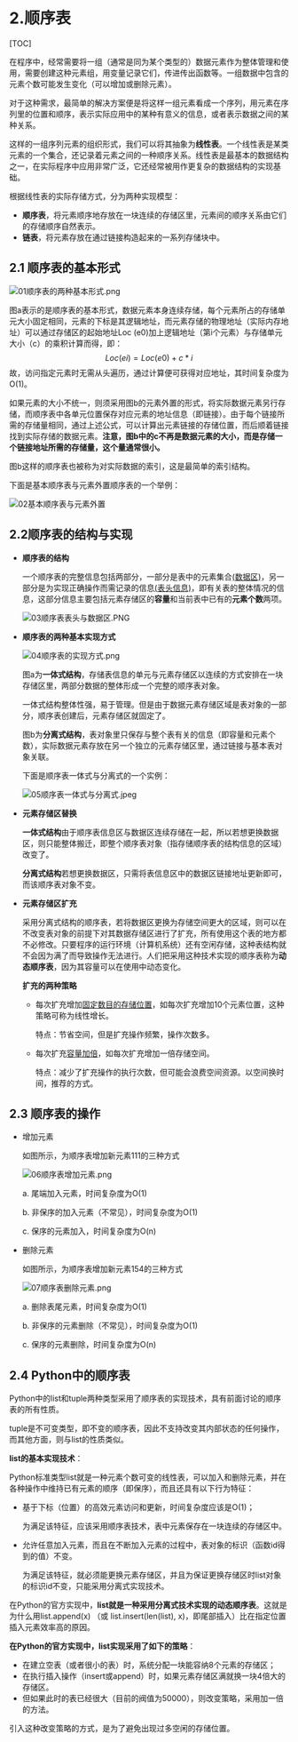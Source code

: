# 2.顺序表

[TOC]

在程序中，经常需要将一组（通常是同为某个类型的）数据元素作为整体管理和使用，需要创建这种元素组，用变量记录它们，传进传出函数等。一组数据中包含的元素个数可能发生变化（可以增加或删除元素）。

对于这种需求，最简单的解决方案便是将这样一组元素看成一个序列，用元素在序列里的位置和顺序，表示实际应用中的某种有意义的信息，或者表示数据之间的某种关系。

这样的一组序列元素的组织形式，我们可以将其抽象为**线性表**。一个线性表是某类元素的一个集合，还记录着元素之间的一种顺序关系。线性表是最基本的数据结构之一，在实际程序中应用非常广泛，它还经常被用作更复杂的数据结构的实现基础。

根据线性表的实际存储方式，分为两种实现模型：

- **顺序表**，将元素顺序地存放在一块连续的存储区里，元素间的顺序关系由它们的存储顺序自然表示。
- **链表**，将元素存放在通过链接构造起来的一系列存储块中。



## 2.1 顺序表的基本形式

![01顺序表的两种基本形式.png](./images/01顺序表的两种基本形式.png)

图a表示的是顺序表的基本形式，数据元素本身连续存储，每个元素所占的存储单元大小固定相同，元素的下标是其逻辑地址，而元素存储的物理地址（实际内存地址）可以通过存储区的起始地址Loc (e0)加上逻辑地址（第i个元素）与存储单元大小（c）的乘积计算而得，即：
$$
Loc(ei) = Loc(e0) + c*i
$$
故，访问指定元素时无需从头遍历，通过计算便可获得对应地址，其时间复杂度为O(1)。

如果元素的大小不统一，则须采用图b的元素外置的形式，将实际数据元素另行存储，而顺序表中各单元位置保存对应元素的地址信息（即链接）。由于每个链接所需的存储量相同，通过上述公式，可以计算出元素链接的存储位置，而后顺着链接找到实际存储的数据元素。**注意，图b中的c不再是数据元素的大小，而是存储一个链接地址所需的存储量，这个量通常很小。**

图b这样的顺序表也被称为对实际数据的索引，这是最简单的索引结构。

下面是基本顺序表与元素外置顺序表的一个举例：

![02基本顺序表与元素外置](./images/02基本顺序表与元素外置.jpeg)



## 2.2顺序表的结构与实现

- **顺序表的结构**

  一个顺序表的完整信息包括两部分，一部分是表中的元素集合<u>(数据区)</u>，另一部分是为实现正确操作而需记录的信息<u>(表头信息)</u>，即有关表的整体情况的信息，这部分信息主要包括元素存储区的**容量**和当前表中已有的**元素个数**两项。

  ![03顺序表表头与数据区.PNG](./images/03顺序表表头与数据区.PNG)

- **顺序表的两种基本实现方式**

  ![04顺序表的实现方式.png](./images/04顺序表的实现方式.png)

  图a为**一体式结构**，存储表信息的单元与元素存储区以连续的方式安排在一块存储区里，两部分数据的整体形成一个完整的顺序表对象。

  一体式结构整体性强，易于管理。但是由于数据元素存储区域是表对象的一部分，顺序表创建后，元素存储区就固定了。

  图b为**分离式结构**，表对象里只保存与整个表有关的信息（即容量和元素个数），实际数据元素存放在另一个独立的元素存储区里，通过链接与基本表对象关联。

  下面是顺序表一体式与分离式的一个实例：

  ![05顺序表一体式与分离式.jpeg](./images/05顺序表一体式与分离式.jpeg)

- **元素存储区替换**

  **一体式结构**由于顺序表信息区与数据区连续存储在一起，所以若想更换数据区，则只能整体搬迁，即整个顺序表对象（指存储顺序表的结构信息的区域）改变了。

  **分离式结构**若想更换数据区，只需将表信息区中的数据区链接地址更新即可，而该顺序表对象不变。

- **元素存储区扩充**

  采用分离式结构的顺序表，若将数据区更换为存储空间更大的区域，则可以在不改变表对象的前提下对其数据存储区进行了扩充，所有使用这个表的地方都不必修改。只要程序的运行环境（计算机系统）还有空闲存储，这种表结构就不会因为满了而导致操作无法进行。人们把采用这种技术实现的顺序表称为**动态顺序表**，因为其容量可以在使用中动态变化。

  **扩充的两种策略**

  - 每次扩充增加<u>固定数目的存储位置</u>，如每次扩充增加10个元素位置，这种策略可称为线性增长。

    特点：节省空间，但是扩充操作频繁，操作次数多。

  - 每次扩充<u>容量加倍</u>，如每次扩充增加一倍存储空间。

    特点：减少了扩充操作的执行次数，但可能会浪费空间资源。以空间换时间，推荐的方式。

## 2.3 顺序表的操作

- 增加元素

  如图所示，为顺序表增加新元素111的三种方式

  ![06顺序表增加元素.png](./images/06顺序表增加元素.png)

  a. 尾端加入元素，时间复杂度为O(1)

  b. 非保序的加入元素（不常见），时间复杂度为O(1)

  c. 保序的元素加入，时间复杂度为O(n)

- 删除元素

  如图所示，为顺序表增加新元素154的三种方式

  ![07顺序表删除元素.png](./images/07顺序表删除元素.png)
  
  a. 删除表尾元素，时间复杂度为O(1)
  
  b. 非保序的元素删除（不常见），时间复杂度为O(1)
  
  c. 保序的元素删除，时间复杂度为O(n)
  
  

## 2.4 Python中的顺序表

Python中的list和tuple两种类型采用了顺序表的实现技术，具有前面讨论的顺序表的所有性质。

tuple是不可变类型，即不变的顺序表，因此不支持改变其内部状态的任何操作，而其他方面，则与list的性质类似。

**list的基本实现技术**：

Python标准类型list就是一种元素个数可变的线性表，可以加入和删除元素，并在各种操作中维持已有元素的顺序（即保序），而且还具有以下行为特征：

- 基于下标（位置）的高效元素访问和更新，时间复杂度应该是O(1)；

  为满足该特征，应该采用顺序表技术，表中元素保存在一块连续的存储区中。

- 允许任意加入元素，而且在不断加入元素的过程中，表对象的标识（函数id得到的值）不变。

  为满足该特征，就必须能更换元素存储区，并且为保证更换存储区时list对象的标识id不变，只能采用分离式实现技术。

在Python的官方实现中，**list就是一种采用分离式技术实现的动态顺序表**。这就是为什么用list.append(x) （或 list.insert(len(list), x)，即尾部插入）比在指定位置插入元素效率高的原因。

**在Python的官方实现中，list实现采用了如下的策略**：

- 在建立空表（或者很小的表）时，系统分配一块能容纳8个元素的存储区；
- 在执行插入操作（insert或append）时，如果元素存储区满就换一块4倍大的存储区。
- 但如果此时的表已经很大（目前的阀值为50000），则改变策略，采用加一倍的方法。

引入这种改变策略的方式，是为了避免出现过多空闲的存储位置。
